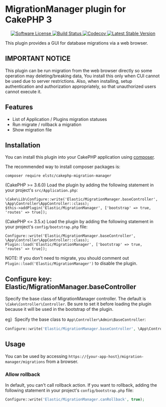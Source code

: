 # MigrationManager plugin for CakePHP 3

<p align="center">
    <a href="LICENSE.txt" target="_blank">
        <img alt="Software License" src="https://img.shields.io/badge/license-MIT-brightgreen.svg?style=flat-square">
    </a>
    <a href="https://github.com/elstc/cakephp-migration-manager/actions" target="_blank">
        <img alt="Build Status" src="https://img.shields.io/github/workflow/status/elstc/cakephp-migration-manager/CakePHP%20Plugin%20CI?style=flat-square">
    </a>
    <a href="https://codecov.io/gh/elstc/cakephp-migration-manager" target="_blank">
        <img alt="Codecov" src="https://img.shields.io/codecov/c/github/elstc/cakephp-migration-manager.svg?style=flat-square">
    </a>
    <a href="https://packagist.org/packages/elstc/cakephp-migration-manager" target="_blank">
        <img alt="Latest Stable Version" src="https://img.shields.io/packagist/v/elstc/cakephp-migration-manager.svg?style=flat-square">
    </a>
</p>

This plugin provides a GUI for database migrations via a web browser.

## IMPORTANT NOTICE

This plugin can be run migration from the web browser directly
so some operation may deleting/breaking data,
You install this only when CUI cannot be used due to server restrictions.
Also, when installing, setup authentication and authorization appropriately,
so that unauthorized users cannot execute it.

## Features

- List of Application / Plugins migration statuses
- Run migrate / rollback a migration
- Show migration file

## Installation

You can install this plugin into your CakePHP application using [composer](http://getcomposer.org).

The recommended way to install composer packages is:

```
composer require elstc/cakephp-migration-manager
```

(CakePHP >= 3.6.0) Load the plugin by adding the following statement in your project's `src/Application.php`:

```
\Cake\Lib\Configure::write('Elastic/MigrationManager.baseController', \App\Controller\AppController::class);
$this->addPlugin('Elastic/MigrationManager', ['bootstrap' => true, 'routes' => true]);
```

(CakePHP <= 3.5.x) Load the plugin by adding the following statement in your project's `config/bootstrap.php` file:

```
Configure::write('Elastic/MigrationManager.baseController', \App\Controller\AppController::class);
Plugin::load('Elastic/MigrationManager', ['bootstrap' => true, 'routes' => true]);
```

NOTE: If you don't need to migrate, you should comment out `Plugin::load('Elastic/MigrationManager')` to disable the plugin.

## Configure key: Elastic/MigrationManager.baseController

Specify the base class of MigrationManager controller. The default is `\Cake\Controller\Controller`.
Be sure to set it before loading the plugin because it will be used in the bootstrap of the plugin.

eg）Specify the base class to `App\Controller\Admin\BaseController`:

```php
Configure::write('Elastic/MigrationManager.baseController', \App\Controller\Admin\BaseController::class);
```

## Usage

You can be used by accessing `https://{your-app-host}/migration-manager/migrations` from a browser.

### Allow rollback

In default, you can't call rollback action.
If you want to rollback, adding the following statement in your project's `config/bootstrap.php` file:

```php
Configure::write('Elastic/MigrationManager.canRollback', true);
```

